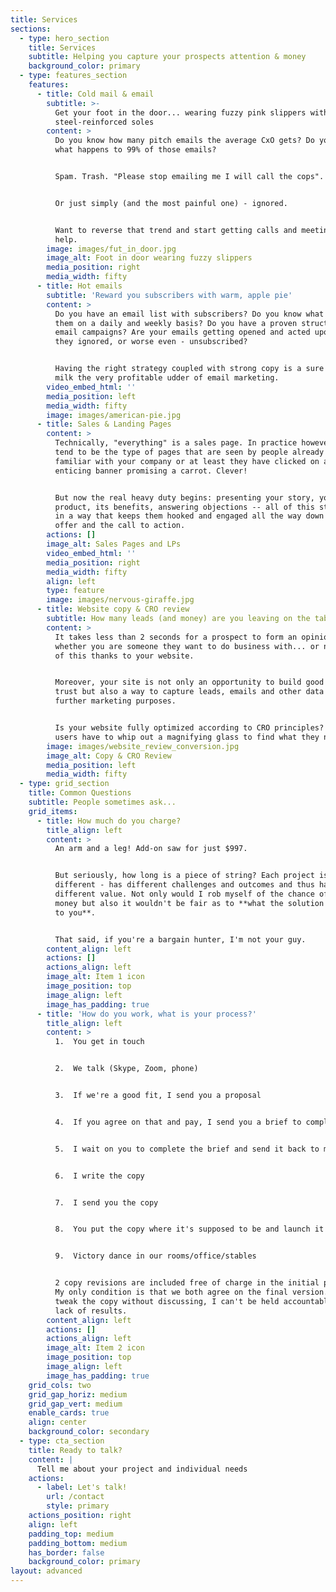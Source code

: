 ```yaml
---
title: Services
sections:
  - type: hero_section
    title: Services
    subtitle: Helping you capture your prospects attention & money
    background_color: primary
  - type: features_section
    features:
      - title: Cold mail & email
        subtitle: >-
          Get your foot in the door... wearing fuzzy pink slippers with
          steel-reinforced soles
        content: >
          Do you know how many pitch emails the average CxO gets? Do you know
          what happens to 99% of those emails?


          Spam. Trash. "Please stop emailing me I will call the cops".


          Or just simply (and the most painful one) - ignored.


          Want to reverse that trend and start getting calls and meetings? I can
          help.
        image: images/fut_in_door.jpg
        image_alt: Foot in door wearing fuzzy slippers
        media_position: right
        media_width: fifty
      - title: Hot emails
        subtitle: 'Reward you subscribers with warm, apple pie'
        content: >
          Do you have an email list with subscribers? Do you know what to send
          them on a daily and weekly basis? Do you have a proven structure for
          email campaigns? Are your emails getting opened and acted upon? Or are
          they ignored, or worse even - unsubscribed?


          Having the right strategy coupled with strong copy is a sure way to
          milk the very profitable udder of email marketing.
        video_embed_html: ''
        media_position: left
        media_width: fifty
        image: images/american-pie.jpg
      - title: Sales & Landing Pages
        content: >
          Technically, "everything" is a sales page. In practice however, these
          tend to be the type of pages that are seen by people already somewhat
          familiar with your company or at least they have clicked on a very
          enticing banner promising a carrot. Clever!


          But now the real heavy duty begins: presenting your story, your
          product, its benefits, answering objections -- all of this structured
          in a way that keeps them hooked and engaged all the way down to your
          offer and the call to action.
        actions: []
        image_alt: Sales Pages and LPs
        video_embed_html: ''
        media_position: right
        media_width: fifty
        align: left
        type: feature
        image: images/nervous-giraffe.jpg
      - title: Website copy & CRO review
        subtitle: How many leads (and money) are you leaving on the table?
        content: >
          It takes less than 2 seconds for a prospect to form an opinion on
          whether you are someone they want to do business with... or not. All
          of this thanks to your website.


          Moreover, your site is not only an opportunity to build good will and
          trust but also a way to capture leads, emails and other data for
          further marketing purposes.


          Is your website fully optimized according to CRO principles? Or do
          users have to whip out a magnifying glass to find what they need?
        image: images/website_review_conversion.jpg
        image_alt: Copy & CRO Review
        media_position: left
        media_width: fifty
  - type: grid_section
    title: Common Questions
    subtitle: People sometimes ask...
    grid_items:
      - title: How much do you charge?
        title_align: left
        content: >
          An arm and a leg! Add-on saw for just $997.


          But seriously, how long is a piece of string? Each project is
          different - has different challenges and outcomes and thus has a
          different value. Not only would I rob myself of the chance of making
          money but also it wouldn't be fair as to **what the solution is worth
          to you**.


          That said, if you're a bargain hunter, I'm not your guy.
        content_align: left
        actions: []
        actions_align: left
        image_alt: Item 1 icon
        image_position: top
        image_align: left
        image_has_padding: true
      - title: 'How do you work, what is your process?'
        title_align: left
        content: >
          1.  You get in touch


          2.  We talk (Skype, Zoom, phone)


          3.  If we're a good fit, I send you a proposal


          4.  If you agree on that and pay, I send you a brief to complete


          5.  I wait on you to complete the brief and send it back to me


          6.  I write the copy


          7.  I send you the copy


          8.  You put the copy where it's supposed to be and launch it


          9.  Victory dance in our rooms/office/stables


          2 copy revisions are included free of charge in the initial proposal.
          My only condition is that we both agree on the final version. If you
          tweak the copy without discussing, I can't be held accountable for the
          lack of results.
        content_align: left
        actions: []
        actions_align: left
        image_alt: Item 2 icon
        image_position: top
        image_align: left
        image_has_padding: true
    grid_cols: two
    grid_gap_horiz: medium
    grid_gap_vert: medium
    enable_cards: true
    align: center
    background_color: secondary
  - type: cta_section
    title: Ready to talk?
    content: |
      Tell me about your project and individual needs
    actions:
      - label: Let's talk!
        url: /contact
        style: primary
    actions_position: right
    align: left
    padding_top: medium
    padding_bottom: medium
    has_border: false
    background_color: primary
layout: advanced
---
```

